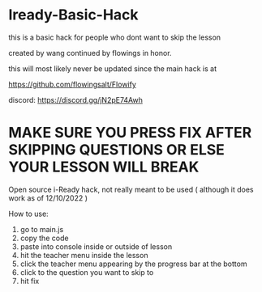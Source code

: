 # Iready-Basic-Hack
this is a basic hack for people who dont want to skip the lesson 

created by wang
continued by flowings in honor.

this will most likely never be updated since the main hack is at

https://github.com/flowingsalt/Flowify

discord:
https://discord.gg/jN2pE74Awh

# **MAKE SURE YOU PRESS FIX AFTER SKIPPING QUESTIONS OR ELSE YOUR LESSON WILL BREAK** <br>
Open source i-Ready hack, not really meant to be used ( although it does work as of 12/10/2022 )

How to use:

1. go to main.js
2. copy the code
3. paste into console inside or outside of lesson
4. hit the teacher menu inside the lesson
5. click the teacher menu appearing by the progress bar at the bottom
6. click to the question you want to skip to
7. hit fix
